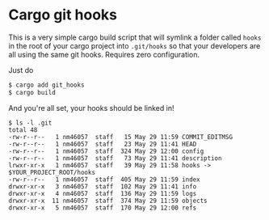 Cargo git hooks
===

This is a very simple cargo build script that will symlink a folder called
`hooks` in the root of your cargo project into `.git/hooks` so that your
developers are all using the same git hooks. Requires zero configuration.

Just do

``` bash
$ cargo add git_hooks
$ cargo build
```

And you're all set, your hooks should be linked in!

```
$ ls -l .git
total 48
-rw-r--r--   1 nm46057  staff   15 May 29 11:59 COMMIT_EDITMSG
-rw-r--r--   1 nm46057  staff   23 May 29 11:41 HEAD
-rw-r--r--   1 nm46057  staff  324 May 29 12:00 config
-rw-r--r--   1 nm46057  staff   73 May 29 11:41 description
lrwxr-xr-x   1 nm46057  staff   39 May 29 11:58 hooks -> $YOUR_PROJECT_ROOT/hooks
-rw-r--r--   1 nm46057  staff  405 May 29 11:59 index
drwxr-xr-x   3 nm46057  staff  102 May 29 11:41 info
drwxr-xr-x   4 nm46057  staff  136 May 29 11:59 logs
drwxr-xr-x  11 nm46057  staff  374 May 29 11:59 objects
drwxr-xr-x   5 nm46057  staff  170 May 29 12:00 refs
```
